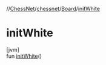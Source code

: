 //[ChessNet](../../../index.md)/[chessnet](../index.md)/[Board](index.md)/[initWhite](init-white.md)

# initWhite

[jvm]\
fun [initWhite](init-white.md)()
